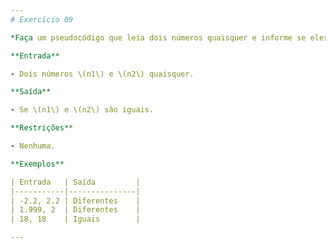 ```yaml
---
# Exercício 09

*Faça um pseudocódigo que leia dois números quaisquer e informe se eles são iguais.*

**Entrada**

- Dois números \(n1\) e \(n2\) quaisquer.

**Saída**

- Se \(n1\) e \(n2\) são iguais.

**Restrições**

- Nenhuma.

**Exemplos**

| Entrada   | Saída         |
|-----------|---------------|
| -2.2, 2.2 | Diferentes    |
| 1.999, 2  | Diferentes    |
| 18, 18    | Iguais        |

---
```

